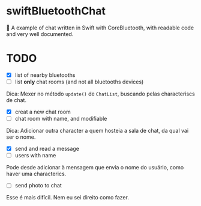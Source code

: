 # swiftBluetoothChat
💬 A example of chat written in Swift with CoreBluetooth, with readable code and very well documented.

# TODO

- [x] list of nearby bluetooths
- [ ] list **only** chat rooms (and not all bluetooths devices)

Dica: Mexer no método `update()` de `ChatList`, buscando pelas characteriscs de chat.

- [x] creat a new chat room
- [ ] chat room with name, and modifiable

Dica: Adicionar outra character a quem hosteia a sala de chat, da qual vai ser o nome.

- [x] send and read a message
- [ ] users with name

Pode desde adicionar à mensagem que envia o nome do usuário, como haver uma characterics.

- [ ] send photo to chat

Esse é mais difícil. Nem eu sei direito como fazer.
